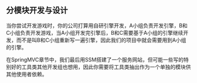 ## 分模块开发与设计
当你尝试开发游戏时，你的公司打算用自研引擎开发，A小组负责开发引擎，B和C小组负责开发游戏，当A小组开发完引擎后，B和C需要基于A小组的引擎继续开发，而不是叫B和C小组重新写一遍引擎，因此我们的项目中就会需要用到A小组的引擎。

在SpringMVC章节中，我们最后用SSM搭建了一个服务网站，但可能一些写的特别好的工具类其他开发组也想用，因此你需要将工具类抽出作为一个单独的模块供其他使用者依赖。

